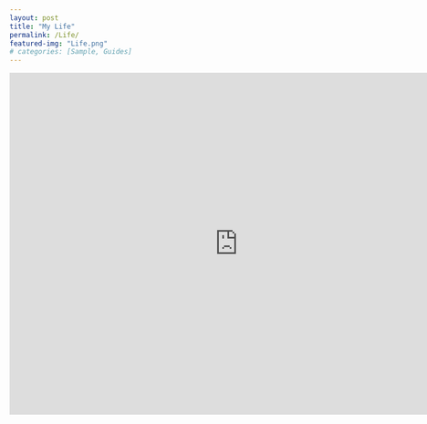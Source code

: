 ```yaml
---
layout: post
title: "My Life"
permalink: /Life/
featured-img: "Life.png"
# categories: [Sample, Guides]
---
```



<iframe src="https://docs.google.com/spreadsheets/d/e/2PACX-1vRFz7HoF1otNBAoKNcKJURotTGNP7ENuLggK0wJ_oSDX01jxRAMLAlW6iaVZPG93I5VByFyVA9zys22/pubhtml?widget=true&amp;headers=false" width="800" height="600" frameborder="0" scrolling="no"></iframe>